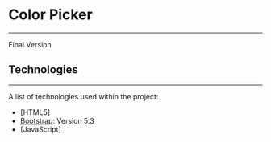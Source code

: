 # Color Picker
***
Final Version

## Technologies
***
A list of technologies used within the project:
* [HTML5]
* [Bootstrap](https://getbootstrap.com): Version 5.3
* [JavaScript]